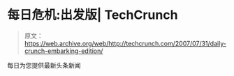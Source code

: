 # 每日危机:出发版| TechCrunch

> 原文：<https://web.archive.org/web/http://techcrunch.com/2007/07/31/daily-crunch-embarking-edition/>

每日为您提供最新头条新闻